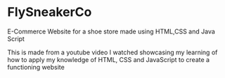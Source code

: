# FlySneakerCo
E-Commerce Website for a shoe store made using HTML,CSS and Java Script

This is made from a youtube video I watched showcasing my learning of how to apply my knowledge of HTML, CSS and JavaScript to create a functioning website
